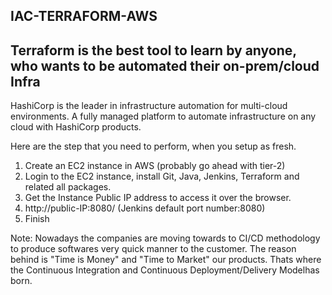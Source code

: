 ## IAC-TERRAFORM-AWS

## Terraform is the best tool to learn by anyone, who wants to be automated their on-prem/cloud Infra

HashiCorp is the leader in infrastructure automation for multi-cloud environments. A fully managed platform to automate infrastructure on any cloud with HashiCorp products.

Here are the step that you need to perform, when you setup as fresh.

1) Create an EC2 instance in AWS (probably go ahead with tier-2)
2) Login to the EC2 instance, install Git, Java, Jenkins, Terraform and related all packages.
3) Get the Instance Public IP address to access it over the browser.
4) http://public-IP:8080/  (Jenkins default port number:8080)
5) Finish

Note: Nowadays the companies are moving towards to CI/CD methodology to produce softwares very quick manner to the customer. The reason behind is "Time is Money" and "Time to Market" our products. Thats where the Continuous Integration and Continuous Deployment/Delivery Modelhas born.





